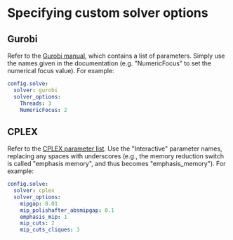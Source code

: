 # Specifying custom solver options

## Gurobi

Refer to the [Gurobi manual](https://docs.gurobi.com/projects/optimizer/en/current/reference/parameters.html), which contains a list of parameters.
Simply use the names given in the documentation (e.g. "NumericFocus" to set the numerical focus value).
For example:

```yaml
config.solve:
  solver: gurobi
  solver_options:
    Threads: 3
    NumericFocus: 2
```

## CPLEX

Refer to the [CPLEX parameter list](https://www.ibm.com/docs/en/icos/22.1.1?topic=cplex-list-parameters).
Use the "Interactive" parameter names, replacing any spaces with underscores (e.g., the memory reduction switch is called "emphasis memory", and thus becomes "emphasis_memory").
For example:

```yaml
config.solve:
  solver: cplex
  solver_options:
    mipgap: 0.01
    mip_polishafter_absmipgap: 0.1
    emphasis_mip: 1
    mip_cuts: 2
    mip_cuts_cliques: 3
```
